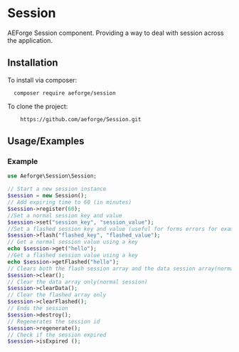 
# Session

AEForge Session component. Providing a way to deal with session across the application.

## Installation

To install via composer:

```Composer
  composer require aeforge/session
```

To clone the project:

```Cloning
    https://github.com/aeforge/Session.git
```

## Usage/Examples

### Example
```php
use Aeforge\Session\Session;

// Start a new session instance
$session = new Session();
// Add expiring time to 60 (in minutes)
$session->register(60);
//Set a normal session key and value
$session->set("session_key", "session_value");
//Set a flashed session key and value (useful for forms errors for example)
$session->flash("flashed_key", "flashed_value");
// Get a normal session value using a key
echo $session->get("hello");
//Get a flashed session value using a key
echo $session->getFlashed("hello");
// Clears both the flash session array and the data session array(normal session)
$session->clear();
// Clear the data array only(normal session)
$session->clearData();
// Clear the flashed array only
$session->clearFlashed();
// Ends the session
$session->destroy();
// Regenerates the session id
$session->regenerate();
// Check if the session expired
$session->isExpired ();
```